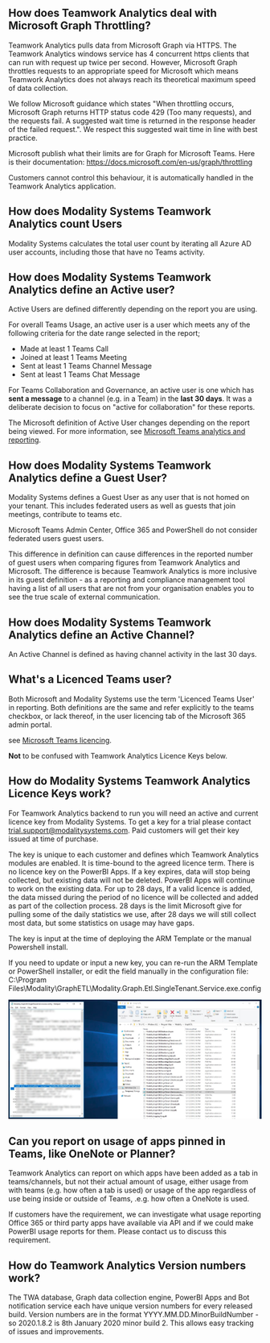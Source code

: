 ## How does Teamwork Analytics deal with Microsoft Graph Throttling?

Teamwork Analytics pulls data from Microsoft Graph via HTTPS. The Teamwork Analytics windows service has 4 concurrent https clients that can run with request up twice per second. However, Microsoft Graph throttles requests to an appropriate speed for Microsoft which means Teamwork Analytics does not always reach its theoretical maximum speed of data collection.

We follow Microsoft guidance which states "When throttling occurs, Microsoft Graph returns HTTP status code 429 (Too many requests), and the requests fail. A suggested wait time is returned in the response header of the failed request.". We respect this suggested wait time in line with best practice.

Microsoft publish what their limits are for Graph for Microsoft Teams. Here is their documentation: https://docs.microsoft.com/en-us/graph/throttling

Customers cannot control this behaviour, it is automatically handled in the Teamwork Analytics application.

## How does Modality Systems Teamwork Analytics count Users

Modality Systems calculates the total user count by iterating all Azure AD user accounts, including those that have no Teams activity.

## How does Modality Systems Teamwork Analytics define an Active user?

Active Users are defined differently depending on the report you are using.

For overall Teams Usage, an active user is a user which meets any of the following criteria for the date range selected in the report;
 - Made at least 1 Teams Call
 - Joined at least 1 Teams Meeting
 - Sent at least 1 Teams Channel Message
 - Sent at least 1 Teams Chat Message

For Teams Collaboration and Governance, an active user is one which has **sent a message** to a channel (e.g. in a Team) in the **last 30 days**. It was a deliberate decision to focus on "active for collaboration" for these reports. 

The Microsoft definition of Active User changes depending on the report being viewed. For more information, see [Microsoft Teams analytics and reporting](https://docs.microsoft.com/en-us/microsoftteams/teams-analytics-and-reports/teams-reporting-reference).


## How does Modality Systems Teamwork Analytics define a Guest User?

Modality Systems defines a Guest User as any user that is not homed on your tenant. This includes federated users as well as guests that join meetings, contribute to teams etc.

Microsoft Teams Admin Center, Office 365 and PowerShell do not consider federated users guest users.

This difference in definition can cause differences in the reported number of guest users when comparing figures from Teamwork Analytics and Microsoft. The difference is because Teamwork Analytics is more inclusive in its guest definition - as a reporting and compliance management tool having a list of all users that are not from your organisation enables you to see the true scale of external communication.

## How does Modality Systems Teamwork Analytics define an Active Channel?

An Active Channel is defined as having channel activity in the last 30 days.

## What's a Licenced Teams user?

Both Microsoft and Modality Systems use the term 'Licenced Teams User' in reporting. Both definitions are the same and refer explicitly to the teams checkbox, or lack thereof, in the user licencing tab of the Microsoft 365 admin portal.

see [Microsoft Teams licencing](https://docs.microsoft.com/en-us/microsoftteams/user-access).

**Not** to be confused with Teamwork Analytics Licence Keys below.


## How do Modality Systems Teamwork Analytics Licence Keys work?

For Teamwork Analytics backend to run you will need an active and current licence key from Modality Systems. To get a key for a trial please contact trial.support@modalitysystems.com. Paid customers will get their key issued at time of purchase.

The key is unique to each customer and defines which Teamwork Analytics modules are enabled. It is time-bound to the agreed licence term. There is no licence key on the PowerBI Apps. If a key expires, data will stop being collected, but existing data will not be deleted. PowerBI Apps will continue to work on the existing data. For up to 28 days, If a valid licence is added, the data missed during the period of no licence will be collected and added as part of the collection process. 28 days is the limit Microsoft give for pulling some of the daily statistics we use, after 28 days we will still collect most data, but some statistics on usage may have gaps.

The key is input at the time of deploying the ARM Template or the manual Powershell install.

If you need to update or input a new key, you can re-run the ARM Template or PowerShell installer, or edit the field manually in the configuration file: C:\Program Files\Modality\GraphETL\Modality.Graph.Etl.SingleTenant.Service.exe.config

![TWA Licence Key](images/TWAKey.png)

## Can you report on usage of apps pinned in Teams, like OneNote or Planner?

Teamwork Analytics can report on which apps have been added as a tab in teams/channels, but not their actual amount of usage, either usage from with teams (e.g. how often a tab is used) or usage of the app regardless of use being inside or outside of Teams, .e.g. how often a OneNote is used.

If customers have the requirement, we can investigate what usage reporting Office 365 or third party apps have available via API and if we could make PowerBI usage reports for them. Please contact us to discuss this requirement.

## How do Teamwork Analytics Version numbers work?

The TWA database, Graph data collection engine, PowerBI Apps and Bot notification service each have unique version numbers for every released build. Version numbers are in the format YYYY.MM.DD.MinorBuildNumber - so 2020.1.8.2 is 8th January 2020 minor build 2. This allows easy tracking of issues and improvements.


